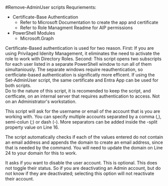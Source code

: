 #Remove-AdminUser scripts
Requriements:
- Certificate-Base Authentication
  - Refer to Microsoft Documentation to create the app and certificate
  - Refer to Role Managment Readme for AIP permissions
- PowerShell Modules
  - Microsoft.Graph

Certificate-Based authentication is used for two reason.  First: If you are using Privilaged Idenity Management, it eliminates the need to activate the role to work with Directory Roles.  Second: This script opens two subscripts for each user listed in a separate PowerShell window to run all of them simultaniously.  The separate windows require reauthentication, so certficiate-based authentication is significatly more efficent.
If using the Set-AdminUser script, the same certificate and Entra App can be used for both scripts.  
Do to the nature of this script, it is recomended to keep the script, and certficate, on an internal server that requires authentication to access.  Not on an Administrator's workstation.

This script will ask for the username or email of the account that is you are working with.  You can specify multiple accounts separated by a comma (,), semi-colun (;) or dash (-).  More separators can be added inside the -split property value on Line 16.

The script automatically checks if each of the values entered do not contain an email address and appends the domain to create an email address, since that is needed by the command.
You will need to update the domain on Line 24 to your domain for this to work.

It asks if you want to disable the user account.  This is optional.  This does not toggle their status.  So if you are deactivating an Admin account, but do not know if they are deactivated; selecting this option will not reactivate their account.

